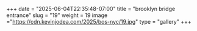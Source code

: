 +++
date = "2025-06-04T22:35:48-07:00"
title = "brooklyn bridge entrance"
slug = "19"
weight = 19
image ="https://cdn.kevinjodea.com/2025/bos-nyc/19.jpg"
type = "gallery"
+++
